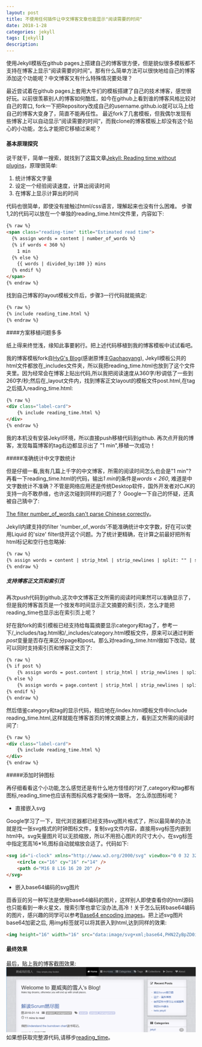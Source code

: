 ```yaml
---
layout: post
title: 不使用任何插件让中文博客文章也能显示"阅读需要的时间"
date: 2018-1-28
categories: jekyll
tags: [jekyll]
description: 
---
```


使用Jekyll模板在github pages上搭建自己的博客很方便，但是貌似很多模板都不支持在博客上显示“阅读需要的时间”。那有什么简单方法可以很快地给自己的博客添加这个功能呢？中文博客又有什么特殊情况要处理？
<!--more-->

最近尝试着在github pages上套用大牛们的模板搭建了自己的技术博客，感觉很好玩。以前很羡慕别人的博客如何酷炫，如今在github上看到谁的博客风格比较对自己的胃口, fork一下把Repository改成自己的username.github.io就可以马上给自己的博客大变身了，简直不能再任性。 最近fork了几套模板，但我偶尔发现有些博客上可以自动显示“阅读需要的时间“，而我clone的博客模板上却没有这个贴心的小功能，怎么才能把它移植过来呢？

#### 基本原理探究

说干就干，简单一搜索，就找到了这篇文章[Jekyll: Reading time without plugins](https://carlosbecker.com/posts/jekyll-reading-time-without-plugins/)，原理很简单:

1.  统计博客文字量
2.  设定一个经验阅读速度，计算出阅读时间
3.  在博客上显示计算出的时间

代码也很简单，即使没有接触过html/css语言，理解起来也没有什么困难。
步骤1,2的代码可以放在一个单独的reading_time.html文件里，内容如下:
```html
{% raw %}
<span class="reading-time" title="Estimated read time">
  {% assign words = content | number_of_words %}
  {% if words < 360 %}
    1 min
  {% else %}
    {{ words | divided_by:180 }} mins
  {% endif %}
</span>
{% endraw %}
```
找到自己博客的layout模板文件后，步骤3一行代码就能搞定:
```html
{% raw %}
{% include reading_time.html %}
{% endraw %}
```

####方案移植问题多多

纸上得来终觉浅，缘知此事要躬行。把上述代码移植到我的博客模板中试试看吧。

我的博客模板fork自[HyG's Blog](https://github.com/Gaohaoyang/gaohaoyang.github.io)(感谢原博主[Gaohaoyang](https://github.com/Gaohaoyang)), Jekyll模板公共的html文件都放在\_includes文件夹，所以我把reading_time.html也放到了这个文件夹里。因为经常会在博客上贴出代码,所以我把阅读速度从360字/秒调低了一些到260字/秒;然后在\_layout文件内，找到博客正文layout的模板文件post.html,在tag之后插入reading_time.html:

```html
{% raw %}
<div class="label-card">
	{% include reading_time.html %}
</div> 
{% endraw %}
```

我的本机没有安装Jekyll环境，所以直接push移植代码到github. 再次点开我的博客，发现每篇博客的tag右边都显示出了 "1 min",移植一次成功！

#####准确统计中文字数统计

但是仔细一看,我有几篇上千字的中文博客，所需的阅读时间怎么也会是"1 min"? 再看一下reading_time.html的代码，输出*1 min*的条件是*words < 260*, 难道是中文字数统计不准确？不管是网络应用还是传统Desktop软件，国外开发者对CJK的支持一向不敢恭维，也许这次碰到同样的问题了？ Google一下自己的怀疑，还真被自己猜中了:

[The filter number_of_words can't parse Chinese correctly](https://github.com/jekyll/jekyll/issues/1921)。

Jekyll内建支持的filter 'number_of_words'不能准确统计中文字数，好在可以使用Liquid 的'size' filter绕开这个问题。为了统计更精确，在计算之前最好把所有html标记和空行也忽略掉:

```html
{% raw %}
{% assign words = content | strip_html | strip_newlines | split: "" | size %}
{% endraw %}
```

##### 支持博客正文页和索引页

再次push代码到github,这次中文博客正文所需的阅读时间果然可以准确显示了，但是我的博客首页是一个按发布时间显示正文摘要的索引页，怎么才能把reading_time也显示出在索引页上呢？

好在我fork的索引模板已经支持给每篇摘要显示category和tag了，参考一下/_includes/tag.html和/_includes/category.html模板文件，原来可以通过判断*post*变量是否存在来区分page和post。那么对reading_time.html做如下改动，就可以同时支持索引页和博客正文页了:

```html
{% raw %}
{% if post %}
	{% assign words = post.content | strip_html | strip_newlines | split: "" | size %}
{% else %}
	{% assign words = page.content | strip_html | strip_newlines | split: "" | size %}
{% endif %}
{% endraw %}
```

然后借鉴category和tag的显示代码，相应地在/index.html模板文件中include reading_time.html,这样就能在博客首页的博文摘要上方，看到正文所需的阅读时间了:

```html
{% raw %}
<div class="label-card">
    {% include reading_time.html %}
</div>
{% endraw %}
```

#####添加时钟图标

再仔细看看这个小功能,怎么感觉还是有什么地方怪怪的?对了,category和tag都有图标,reading_time也应该有图标风格才能保持一致呀。 怎么添加图标呢？

*   直接嵌入svg

Google学习了一下，现代浏览器都已经支持svg图片格式了，所以最简单的办法就是找一张svg格式的时钟图标文件，复制svg文件内容，直接用svg标签内嵌到html中。svg矢量图片可以无损缩放，所以不用担心图片的尺寸大小，在svg标签中指定宽高16*16,图标自动就缩放合适了。代码如下:

```html
<svg id="i-clock" xmlns="http://www.w3.org/2000/svg" viewBox="0 0 32 32" width="16" height="16" fill="none" stroke="currentcolor" stroke-linecap="round" stroke-linejoin="round" stroke-width="2">
    <circle cx="16" cy="16" r="14" />
    <path d="M16 8 L16 16 20 20" />
</svg>
```

*   嵌入base64编码的svg图片

茴香豆的另一种写法是使用base64编码的图片，这样别人即使查看你的html源码也只能看到一串火星文，搜索引擎也拿它没办法,高冷！关于怎么玩转base64编码的图片，感兴趣的同学可以参考[Base64 encoding images](https://varvy.com/pagespeed/base64-images.html)。把上述svg图片base64加密之后, 用*img*标签就可以将其嵌入到html,达到同样的效果:

```html
<img height="16" width="16" src="data:image/svg+xml;base64,PHN2ZyBpZD0iaS1jbG9jayIgeG1sbnM9Imh0dHA6Ly93d3cudzMub3JnLzIwMDAvc3ZnIiB2aWV3Qm94PSIwIDAgMzIgMzIiIHdpZHRoPSIzMiIgaGVpZ2h0PSIzMiIgZmlsbD0ibm9uZSIgc3Ryb2tlPSJjdXJyZW50Y29sb3IiIHN0cm9rZS1saW5lY2FwPSJyb3VuZCIgc3Ryb2tlLWxpbmVqb2luPSJyb3VuZCIgc3Ryb2tlLXdpZHRoPSIyIj4KICAgIDxjaXJjbGUgY3g9IjE2IiBjeT0iMTYiIHI9IjE0IiAvPgogICAgPHBhdGggZD0iTTE2IDggTDE2IDE2IDIwIDIwIiAvPgo8L3N2Zz4=" />
```

#### 最终效果

最后，贴上我的博客截图效果:
![mins to read](/img/posts/readingtime/blogsnap.png)
如果想获取完整源代码,请移步[reading_time](https://raw.githubusercontent.com/egoechog/egoechog.GitHub.io/master/_includes/reading_time.html)。
